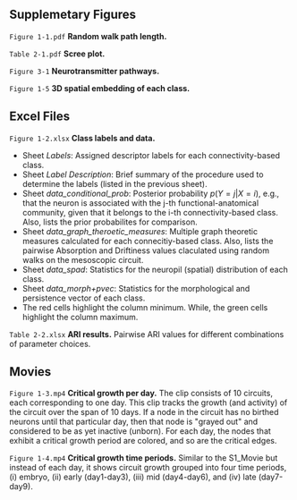 ## Supplemetary Figures

`Figure 1-1.pdf` **Random walk path length.**

`Table 2-1.pdf` **Scree plot.**

`Figure 3-1` **Neurotransmitter pathways.**

`Figure 1-5` **3D spatial embedding of each class.**


## Excel Files

`Figure 1-2.xlsx` **Class labels and data.**
  - Sheet *Labels*: Assigned descriptor labels for each connectivity-based class.
  - Sheet *Label Description*: Brief summary of the procedure used to determine the labels (listed in the previous sheet).
  - Sheet *data_conditional_prob*: Posterior probability $p(Y=j|X=i)$, e.g., that the neuron is associated with the j-th functional-anatomical community, given that it belongs to the i-th connectivity-based class. Also, lists the prior probabilites for comparison.
  - Sheet *data_graph_theroetic_measures*: Multiple graph theoretic measures calculated for each connecitiy-based class. Also, lists the pairwise Absorption and Driftiness values claculated using random walks on the mesoscopic circuit.
  - Sheet *data_spad*: Statistics for the neuropil (spatial) distribution of each class.
  - Sheet *data_morph+pvec*: Statistics for the morphological and persistence vector of each class.
  - The red cells highlight the column minimum. While, the green cells highlight the column maximum.

`Table 2-2.xlsx` **ARI results.** Pairwise ARI values for different combinations of parameter choices.


## Movies

`Figure 1-3.mp4` **Critical growth per day.** The clip consists of 10 circuits, each corresponding to one day. This clip tracks the growth (and activity) of the circuit over the span of 10 days. If a node in the circuit has no birthed neurons until that particular day, then that node is "grayed out" and considered to be as yet inactive (unborn). For each day, the nodes that exhibit a critical growth period are colored, and so are the critical edges.

`Figure 1-4.mp4` **Critical growth time periods.** Similar to the S1_Movie but instead of each day, it shows circuit growth grouped into four time periods, (i) embryo, (ii) early (day1-day3), (iii) mid (day4-day6), and (iv) late (day7-day9).
